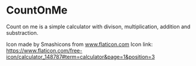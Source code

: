 # CountOnMe

Count on me is a simple calculator with divison, multiplication, addition and substraction.

Icon made by Smashicons from www.flaticon.com
Icon link: https://www.flaticon.com/free-icon/calculator_148787#term=calculator&page=1&position=3
